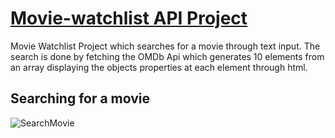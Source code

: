 # [Movie-watchlist API Project](https://astounding-mooncake-2e15d5.netlify.app/)

Movie Watchlist Project which searches for a movie through text input. The search is done by fetching the OMDb Api which generates 10 elements from an array displaying the objects properties at each element through html.

## Searching for a movie
![SearchMovie](https://user-images.githubusercontent.com/69280547/172031898-1697d27f-205f-4b53-adbe-9b0b2d05d256.gif)
